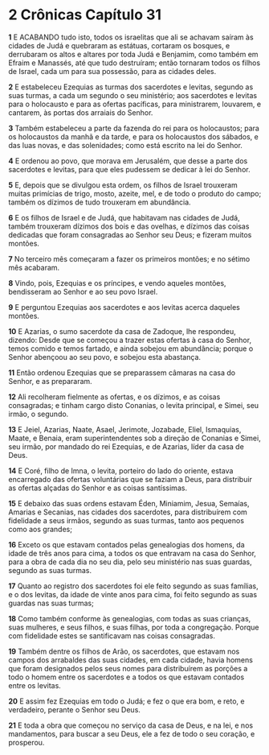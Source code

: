 # 2 Crônicas Capítulo 31

**1** 	E ACABANDO tudo isto, todos os israelitas que ali se achavam saíram às cidades de Judá e quebraram as estátuas, cortaram os bosques, e derrubaram os altos e altares por toda Judá e Benjamim, como também em Efraim e Manassés, até que tudo destruíram; então tornaram todos os filhos de Israel, cada um para sua possessão, para as cidades deles.

**2** 	E estabeleceu Ezequias as turmas dos sacerdotes e levitas, segundo as suas turmas, a cada um segundo o seu ministério; aos sacerdotes e levitas para o holocausto e para as ofertas pacíficas, para ministrarem, louvarem, e cantarem, às portas dos arraiais do Senhor.

**3** 	Também estabeleceu a parte da fazenda do rei para os holocaustos; para os holocaustos da manhã e da tarde, e para os holocaustos dos sábados, e das luas novas, e das solenidades; como está escrito na lei do Senhor.

**4** 	E ordenou ao povo, que morava em Jerusalém, que desse a parte dos sacerdotes e levitas, para que eles pudessem se dedicar à lei do Senhor.

**5** 	E, depois que se divulgou esta ordem, os filhos de Israel trouxeram muitas primícias de trigo, mosto, azeite, mel, e de todo o produto do campo; também os dízimos de tudo trouxeram em abundância.

**6** 	E os filhos de Israel e de Judá, que habitavam nas cidades de Judá, também trouxeram dízimos dos bois e das ovelhas, e dízimos das coisas dedicadas que foram consagradas ao Senhor seu Deus; e fizeram muitos montões.

**7** 	No terceiro mês começaram a fazer os primeiros montões; e no sétimo mês acabaram.

**8** 	Vindo, pois, Ezequias e os príncipes, e vendo aqueles montões, bendisseram ao Senhor e ao seu povo Israel.

**9** 	E perguntou Ezequias aos sacerdotes e aos levitas acerca daqueles montões.

**10** 	E Azarias, o sumo sacerdote da casa de Zadoque, lhe respondeu, dizendo: Desde que se começou a trazer estas ofertas à casa do Senhor, temos comido e temos fartado, e ainda sobejou em abundância; porque o Senhor abençoou ao seu povo, e sobejou esta abastança.

**11** 	Então ordenou Ezequias que se preparassem câmaras na casa do Senhor, e as prepararam.

**12** 	Ali recolheram fielmente as ofertas, e os dízimos, e as coisas consagradas; e tinham cargo disto Conanias, o levita principal, e Simei, seu irmão, o segundo.

**13** 	E Jeiel, Azarias, Naate, Asael, Jerimote, Jozabade, Eliel, Ismaquias, Maate, e Benaia, eram superintendentes sob a direção de Conanias e Simei, seu irmão, por mandado do rei Ezequias, e de Azarias, líder da casa de Deus.

**14** 	E Coré, filho de Imna, o levita, porteiro do lado do oriente, estava encarregado das ofertas voluntárias que se faziam a Deus, para distribuir as ofertas alçadas do Senhor e as coisas santíssimas.

**15** 	E debaixo das suas ordens estavam Éden, Miniamim, Jesua, Semaías, Amarias e Secanias, nas cidades dos sacerdotes, para distribuírem com fidelidade a seus irmãos, segundo as suas turmas, tanto aos pequenos como aos grandes;

**16** 	Exceto os que estavam contados pelas genealogias dos homens, da idade de três anos para cima, a todos os que entravam na casa do Senhor, para a obra de cada dia no seu dia, pelo seu ministério nas suas guardas, segundo as suas turmas.

**17** 	Quanto ao registro dos sacerdotes foi ele feito segundo as suas famílias, e o dos levitas, da idade de vinte anos para cima, foi feito segundo as suas guardas nas suas turmas;

**18** 	Como também conforme às genealogias, com todas as suas crianças, suas mulheres, e seus filhos, e suas filhas, por toda a congregação. Porque com fidelidade estes se santificavam nas coisas consagradas.

**19** 	Também dentre os filhos de Arão, os sacerdotes, que estavam nos campos dos arrabaldes das suas cidades, em cada cidade, havia homens que foram designados pelos seus nomes para distribuírem as porções a todo o homem entre os sacerdotes e a todos os que estavam contados entre os levitas.

**20** 	E assim fez Ezequias em todo o Judá; e fez o que era bom, e reto, e verdadeiro, perante o Senhor seu Deus.

**21** 	E toda a obra que começou no serviço da casa de Deus, e na lei, e nos mandamentos, para buscar a seu Deus, ele a fez de todo o seu coração, e prosperou.

